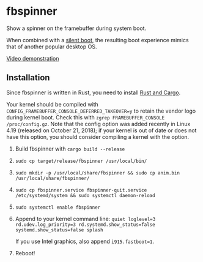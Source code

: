 fbspinner
=========

Show a spinner on the framebuffer during system boot.

When combined with a [silent boot](https://wiki.archlinux.org/index.php/Silent_boot),
the resulting boot experience mimics that of another popular desktop OS.

[Video demonstration](https://www.youtube.com/watch?v=kdrZiFAybuc)

Installation
------------

Since fbspinner is written in Rust, you need to install [Rust and Cargo](https://www.rust-lang.org/install.html).

Your kernel should be compiled with `CONFIG_FRAMEBUFFER_CONSOLE_DEFERRED_TAKEOVER=y` to retain the vendor logo during kernel boot.
Check this with `zgrep FRAMEBUFFER_CONSOLE /proc/config.gz`.
Note that the config option was added recently in Linux 4.19 (released on October 21, 2018);
if your kernel is out of date or does not have this option, you should consider compiling a kernel with the option.

1. Build fbspinner with `cargo build --release`

2. `sudo cp target/release/fbspinner /usr/local/bin/`

3. `sudo mkdir -p /usr/local/share/fbspinner && sudo cp anim.bin /usr/local/share/fbspinner/`

4. `sudo cp fbspinner.service fbspinner-quit.service /etc/systemd/system && sudo systemctl daemon-reload`

5. `sudo systemctl enable fbspinner`

6. Append to your kernel command line: `quiet loglevel=3 rd.udev.log_priority=3 rd.systemd.show_status=false systemd.show_status=false splash`

   If you use Intel graphics, also append `i915.fastboot=1`.

7. Reboot!
